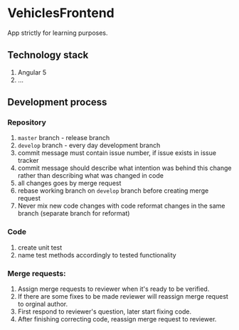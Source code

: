 # VehiclesFrontend
App strictly for learning purposes. 

## Technology stack
1. Angular 5 
2. ...

## Development process
### Repository
1. `master` branch - release branch
2. `develop` branch - every day development branch
3. commit message must contain issue number, if issue exists in issue tracker
4. commit message should describe what intention was behind this change rather than describing what was changed in code 
5. all changes goes by merge request
6. rebase working branch on `develop` branch before creating merge request
7. Never mix new code changes with code reformat changes in the same branch (separate branch for reformat)
### Code
1. create unit test
2. name test methods accordingly to tested functionality
### Merge requests:
1. Assign merge requests to reviewer when it's ready to be verified.
2. If there are some fixes to be made reviewer will reassign merge request to orginal author.
3. First respond to reviewer's question, later start fixing code.
4. After finishing correcting code, reassign merge request to reviewer.

